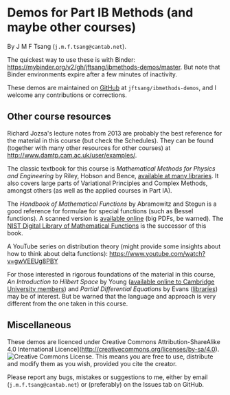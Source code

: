 # Demos for Part IB Methods (and maybe other courses)

By J M F Tsang (`j.m.f.tsang@cantab.net`). 

The quickest way to use these is with Binder:
https://mybinder.org/v2/gh/jftsang/ibmethods-demos/master. But note that
Binder environments expire after a few minutes of inactivity.

These demos are maintained on
[GitHub](https://github.com/jftsang/ibmethods-demos) at
`jftsang/ibmethods-demos`, and I welcome any contributions or
corrections.


## Other course resources

Richard Jozsa's lecture notes from 2013 are probably the best reference
for the material in this course (but check the Schedules). They can be
found (together with many other resources for other courses) at
http://www.damtp.cam.ac.uk/user/examples/.

The classic textbook for this course is _Mathematical Methods for
Physics and Engineering_ by Riley, Hobson and Bence, [available at many
libraries](https://idiscover.lib.cam.ac.uk/primo-explore/search?query=any,contains,Riley%20Hobson%20Bence&tab=cam_lib_coll&search_scope=SCOP_CAM_ALL&sortby=rank&vid=44CAM_PROD&facet=frbrgroupid,include,66912111&lang=en_US&offset=0).
It also covers large parts of Variational Principles and Complex
Methods, amongst others (as well as the applied courses in Part IA).

The _Handbook of Mathematical Functions_ by Abramowitz and Stegun is a
good reference for formulae for special functions (such as Bessel
functions). A scanned version is [available
online](https://www.cs.bham.ac.uk/~aps/research/projects/as/) (big PDFs,
be warned). The [NIST Digital Library of Mathematical
Functions](https://dlmf.nist.gov/) is the successor of this book.

A YouTube series on distribution theory (might provide some insights
about how to think about delta functions):
https://www.youtube.com/watch?v=gwVEEUg8PBY

For those interested in rigorous foundations of the material in this
course, _An Introduction to Hilbert Space_ by Young ([available online
to Cambridge University
members](https://idiscover.lib.cam.ac.uk/permalink/f/t9gok8/44CAM_ALMA51527612230003606))
and _Partial Differential Equations_ by Evans
([libraries](https://idiscover.lib.cam.ac.uk/permalink/f/t9gok8/44CAM_ALMA21446172250003606))
may be of interest. But be warned that the language and approach is very
different from the one taken in this course.

## Miscellaneous

These demos are licenced under Creative Commons Attribution-ShareAlike
4.0 International
Licence](http://creativecommons.org/licenses/by-sa/4.0).  ![Creative
Commons License](https://i.creativecommons.org/l/by-sa/4.0/88x31.png).
This means you are free to use, distribute and modify them as you wish,
provided you cite the creator.

Please report any bugs, mistakes or suggestions to me, either by email
(`j.m.f.tsang@cantab.net`) or (preferably) on the Issues tab on GitHub. 
